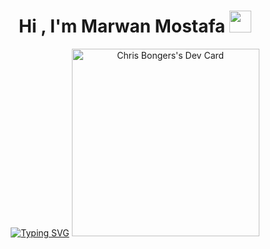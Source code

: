 <h1 align="center"><b>Hi , I'm Marwan Mostafa </b><img src="https://media.giphy.com/media/hvRJCLFzcasrR4ia7z/giphy.gif" width="35"></h1>


<p align="center">
<a href="https://git.io/typing-svg"><img src="https://readme-typing-svg.demolab.com?font=Roboto+Slab&pause=1000&center=true&vCenter=true&width=435&height=200&lines=Front-End+Developer;I'm+currently+learning+backend" alt="Typing SVG" /></a> 
  <a href="https://app.daily.dev/DailyDevTips"><img src="https://github.com/M-creed/M-creed/blob/main/devcard.png" width=300px; alt="Chris Bongers's Dev Card" "/></a>
</p>
